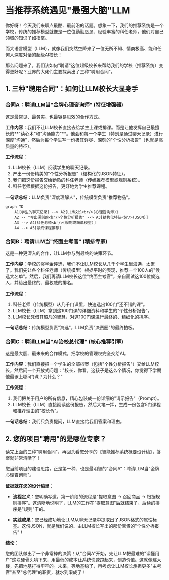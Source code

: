 # 当推荐系统遇见"最强大脑"LLM

你好呀！今天我们来聊点最酷、最前沿的话题。想象一下，我们的推荐系统是一个学校，传统的推荐模型就像是一位位勤勤恳恳、经验丰富的科任老师，他们对自己领域的知识了如指掌。

而大语言模型（LLM），就像我们突然空降来了一位无所不知、情商极高、能和任何人深度对话的超级AI校长！

那么问题来了，我们该如何"聘请"这位超级校长来帮助我们的学校（推荐系统）变得更好呢？业界的大佬们主要探索出了三种"聘用合同"。

## 1. 三种"聘用合同"：如何让LLM校长大显身手

### 合同A：聘请LLM当"金牌心理咨询师" (特征增强器)

这是最常见、最务实、也最容易见效的合作方式。

**工作内容**：我们不让LLM校长直接去给学生上课或排课。而是让他发挥自己最擅长的**"读心术"和"沟通能力"**。他会和每一个学生（特别是通过聊天记录）进行深度"沟通"，然后为每个学生写一份极其详尽、深刻的"个性分析报告"（也就是高质量的特征）。

**工作流程**：
1. LLM校长（LLM）阅读学生的聊天记录。
2. 产出一份份精美的"个性分析报告"（结构化的JSON特征）。
3. 我们把这份报告交给勤恳的科任老师（传统推荐模型或规则系统）。
4. 科任老师根据这份报告，更好地为学生推荐课程。

**一句话总结**：LLM负责"深度理解人"，传统模型负责"推荐物品"。

```mermaid
graph TD
    A1[学生的聊天记录] --> A2{LLM校长<br/>(心理咨询师)}
    A2 -- "写出深刻的<br/>个性分析报告" --> A3[结构化特征<br/>(JSON)]
    A3 --> A4[科任老师<br/>(规则或简单模型)]
    A4 --> A5[最终课程推荐]
```

### 合同B：聘请LLM当"终面主考官" (精排专家)

这是一种更深入的合作，让LLM参与到最终的决策环节。

**工作内容**：学校的奖学金评选，我们不让LLM校长从几千个学生里海选，太累了。我们先让各个科任老师（传统模型）根据平时的表现，推荐一个100人的"候选大名单"。然后，我们再请LLM校长这位"终面主考官"，亲自面试这100位候选人，并给出最终的、最权威的排名。

**工作流程**：
1. 科任老师（传统模型）从几千门课里，快速选出100门"还不错的课"。
2. LLM校长（LLM）拿到这100门课的详细资料和学生的"个性分析报告"。
3. LLM校长凭借其超凡的智慧，对这100门课进行最终的、精细化的排序。

**一句话总结**：传统模型负责"海选"，LLM负责"决赛圈"的最终拍板。

### 合同C：聘请LLM当"AI治校总代理" (核心推荐引擎)

这是最大胆、最未来的合作模式，把学校的管理权完全交给AI。

**工作内容**：我们直接把一个学生的全部档案（包括"个性分析报告"）交给LLM校长，然后问一个开放式问题："校长，你看，这孩子是这么个情况，你觉得下学期他最该上哪5门课？为什么？"

**工作流程**：
1. 我们把关于用户的所有信息，精心包装成一份详细的"请示报告"（Prompt）。
2. LLM校长（LLM）直接阅读这份报告，然后大笔一挥，生成一份包含5门课程和推荐理由的"校长令"。

**一句话总结**：我们只负责提问，LLM直接给我们答案和理由。

## 2. 您的项目"聘用"的是哪位专家？

读完上面的三种"聘用合同"，再回头看您分享的《智能推荐系统概要设计稿》，答案就非常清晰了！

您当前项目的建设思路，正是第一种、也是最明智的"合同A"：聘请LLM当"金牌心理咨询师"。

**证据就在您的设计稿里**：

- **流程定义**：您明确写道，第一阶段的流程是"提取意图 -> 召回商品 -> 根据规则排序"。这清晰地说明了，LLM的工作在"提取意图"后就结束了，后续的排序是"规则"干的。

- **实践成果**：您已经成功地让LLM从聊天记录中提取出了JSON格式的属性标签。这份JSON，就是我们说的、由LLM校长写出的那份宝贵的"个性分析报告"！

**结论**：

您的团队做出了一个非常棒的决策！从"合同A"开始，先让LLM把最难的"读懂用户"这块硬骨头啃下来，用最低的成本让系统快速跑起来，创造价值。这就像建大楼，先把地基打得牢牢的。未来，等地基稳了，再考虑让LLM校长承担更多"主考官"甚至"总代理"的职责，就水到渠成了！
